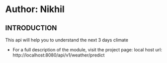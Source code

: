 # Author: Nikhil

INTRODUCTION
------------

This api will help you to understand the next 3 days climate

 * For a full description of the module, visit the project page:
   local host url: http://localhost:8080/api/v1/weather/predict
